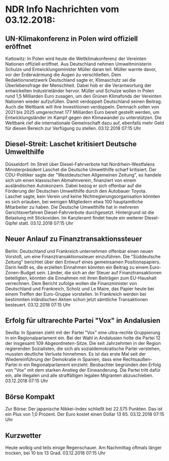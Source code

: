 # NDR Info Nachrichten vom 03.12.2018:


## UN-Klimakonferenz in Polen wird offiziell eröffnet
Kattowitz: In Polen wird heute die Weltklimakonferenz der Vereinten Nationen offiziell eröffnet. Aus Deutschland nehmen Umweltministerin Schulze und Entwicklungsminister Müller daran teil. Müller warnte davor, vor der Erderwärmung die Augen zu verschließen. Dem Redaktionsnetzwerk Deutschland sagte er, Klimaschutz sei die Überlebensfrage der Menschheit. Dabei hob er die Verantwortung der entwickelten Industrieländer hervor. Müller und Schulze wollen in Polen rund 1,5 Milliarden Euro zusagen, um den Grünen Klimafonds der Vereinten Nationen wieder aufzufüllen. Damit verdoppelt Deutschland seinen Beitrag. Auch die Weltbank will ihre Investitionen verdoppeln. Demnach sollen von 2021 bis 2025 umgerechnet 177 Milliarden Euro bereit gestellt werden, um Entwicklungsländer im Kampf gegen den Klimawandel zu unterstützen. Die Weltbank rief die internationale Gemeinschaft dazu auf, ebenfalls mehr Geld für diesen Bereich zur Verfügung zu stellen. 03.12.2018 07:15 Uhr 

## Diesel-Streit: Laschet kritisiert Deutsche Umwelthilfe
Düsseldorf: Im Streit über Diesel-Fahrverbote hat Nordrhein-Westfalens Ministerpräsident Laschet die Deutsche Umwelthilfe scharf kritisiert. Der CDU-Politiker sagte der "Westdeutschen Allgemeinen Zeitung", es handele sich um einen klassischen Abmahnverein, finanziert von einem ausländischen Autokonzern. Dabei bezog er sich offenbar auf die Förderung der Deutschen Umwelthilfe durch den Autobauer Toyota. Laschet sagte, kein Verein und keine Nichtregierungsorganisation könnten es sich erlauben, bei wenigen Mitgliedern etwa 100 hauptamtliche Mitarbeiter zu haben. Die Deutsche Umwelthilfe hat in mehreren Gerichtsverfahren Diesel-Fahrverbote durchgesetzt. Hintergrund ist die Belastung mit Stickoxiden. Im Kanzleramt findet heute ein weiterer Diesel-Gipfel statt. 03.12.2018 07:15 Uhr 

## Neuer Anlauf zu Finanztransaktionssteuer
Berlin:	Deutschland und Frankreich unternehmen offenbar einen neuen Vorstoß, um eine Finanztransaktionssteuer einzuführen. Die "Süddeutsche Zeitung" berichtet über den Entwurf eines gemeinsamen Positionspapiers. Darin heißt es, die erzielten Einnahmen könnten ein Beitrag zu einem Euro-Zonen-Budget sein. Länder, die sich an der Steuer auf Finanztransaktionen beteiligten, könnten die Einnahmen mit ihren Beiträgen zum EU-Haushalt verrechnen. Dem Bericht zufolge wollen die Finanzminister von Deutschland und Frankreich, Scholz und Le Maire, das Papier heute bei einem Treffen der Euro-Gruppe vorstellen. In Frankreich werden bei bestimmten inländischen Aktien schon jetzt sämtliche Transaktionen besteuert. 03.12.2018 07:15 Uhr 

## Erfolg für ultrarechte Partei "Vox" in Andalusien
Sevilla: In Spanien zieht mit der Partei "Vox" eine ultra-rechte Gruppierung in ein Regionalparlament ein. Bei der Wahl in Andalusien holte die Partei 12 der insgesamt 109 Abgeordneten-Sitze. Die seit Jahrzehnten in der Region regierenden Sozialisten, die sich als sozialdemokratische Partei verstehen, mussten deutliche Verluste hinnehmen. Es ist das erste Mal seit der Wiedereinführung der Demokratie in Spanien, dass eine Rechtsaußen-Partei in ein Regionalparlament einzieht. Beobachter begründen den Erfolg von "Vox" mit dem starken Anstieg der Einwanderung. Die Partei tritt dafür ein, alle illegalen und alle straffälligen legalen Migranten abzuschieben. 03.12.2018 07:15 Uhr 

## Börse Kompakt
Zur Börse: Der japanische Nikkei-Index schließt bei 22.575 Punkten. Das ist ein Plus von 1,0 Prozent. Der Euro kostet einen Dollar 13 65. 03.12.2018 07:15 Uhr 

## Kurzwetter
Heute wolkig und teils einige Regenschauer. Am Nachmittag oftmals länger trocken, bei 10 bis 13 Grad. 03.12.2018 07:15 Uhr 
